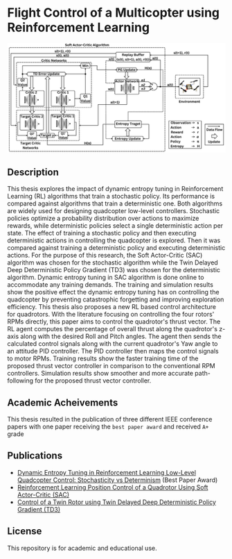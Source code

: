 # Flight Control of a Multicopter using Reinforcement Learning
<img src="bachelor.png" alt="description" width="800"/>

## Description
This thesis explores the impact of dynamic entropy tuning in Reinforcement Learning (RL) algorithms that train a stochastic policy. Its performance is compared against algorithms that train a deterministic one. Both algorithms are widely used for designing quadcopter low-level controllers. Stochastic policies optimize a probability distribution over actions to maximize rewards, while deterministic policies select a single deterministic action per state. The effect of training a stochastic policy and then executing deterministic actions in controlling the quadcopter is explored. Then it was compared against training a deterministic policy and executing deterministic actions. For the purpose of this research, the Soft Actor-Critic (SAC) algorithm was chosen for the stochastic algorithm while the Twin Delayed Deep Deterministic Policy Gradient (TD3) was chosen for the deterministic algorithm. Dynamic entropy tuning in SAC algorithm is done online to accommodate any training demands. The training and simulation results show the positive effect the dynamic entropy tuning has on controlling the quadcopter by preventing catastrophic forgetting and improving exploration efficiency. This thesis also proposes a new RL based control architecture for quadrotors. With the literature focusing on controlling the four rotors' RPMs directly, this paper aims to control the quadrotor's thrust vector. The RL agent computes the percentage of overall thrust along the quadrotor's z-axis along with the desired Roll and Pitch angles. The agent then sends the calculated control signals along with the current quadrotor's Yaw angle to an attitude PID controller. The PID controller then maps the control signals to motor RPMs. Training results show the faster training time of the proposed thrust vector controller in comparison to the conventional RPM controllers. Simulation results show smoother and more accurate path-following for the proposed thrust vector controller.

## Academic Acheivements
This thesis resulted in the publication of three different IEEE conference papers with one paper receiving the `best paper award` and received `A+` grade

## Publications
- [Dynamic Entropy Tuning in Reinforcement Learning Low-Level Quadcopter Control: Stochasticity vs Determinism](https://doi.org/10.1109/ICCTA64612.2024.10974880) (Best Paper Award)
- [Reinforcement Learning Position Control of a Quadrotor Using Soft Actor-Critic (SAC)](https://doi.org/10.1109/NILES63360.2024.10753187)
- [Control of a Twin Rotor using Twin Delayed Deep Deterministic Policy Gradient (TD3)](https://doi.org/10.1109/ICSTCC62912.2024.10744717)

## License
This repository is for academic and educational use.